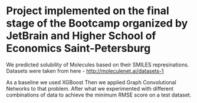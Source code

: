 # Project implemented on the final stage of the Bootcamp organized by JetBrain and Higher School of Economics Saint-Petersburg
We predicted solubility of Molecules based on their SMILES represinations. Datasets were taken from here - http://moleculenet.ai/datasets-1

As a baseline we used XGBoost
Then we applied Graph Convolutional Networks to that problem. After what we experimented with different combinations of data to achieve the minimum RMSE score on a test dataset. 
